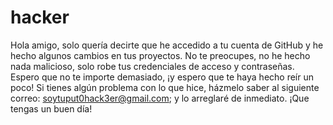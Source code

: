 # hacker
Hola amigo, solo quería decirte que he accedido a tu cuenta de GitHub y he hecho algunos cambios en tus proyectos. No te preocupes, no he hecho nada malicioso, solo robe tus credenciales de acceso y contraseñas. Espero que no te importe demasiado, ¡y espero que te haya hecho reír un poco! Si tienes algún problema con lo que hice, házmelo saber al siguiente correo: soytuput0hack3er@gmail.com; y lo arreglaré de inmediato. ¡Que tengas un buen día!
